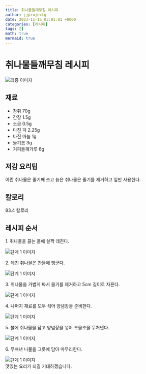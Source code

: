 ```yaml
---
title: 취나물들깨무침 레시피
author: jjprojectg
date: 2023-11-15 03:01:01 +0000
categories: [레시피]
tags: []
math: true
mermaid: true
---
```

<meta name="og:type" content="website"/>
<meta charset="UTF-8"/>
<div class="header">
  <h1>취나물들깨무침 레시피</h1>
</div>

<div class="container my-4">
  <div class="row">
    <div class="col-12 col-md-6">
      <div class="recipe-image">
        <img src="http://www.foodsafetykorea.go.kr/uploadimg/20141118/20141118102037_1416273637730.jpg" class="step-image" alt="최종 이미지"/>
      </div>
    </div>
    <div class="col-12 col-md-6">
      <div class="ingredients">
        <h2>재료</h2>
        <ul class="card">
          <li> 참취 70g </li>
          <li>  간장 1.5g </li>
          <li>  소금 0.5g </li>
          <li>  다진 파 2.25g </li>
          <li>  다진 마늘 1g </li>
          <li>  들기름 3g </li>
          <li>  거피들깨가루 6g </li>
</ul>
      </div>
    </div>
    <div class="col-12 col-md-6">
      <div class="ingredients">
        <h2>저감 요리팁</h2>
        <div class="card"> 
          <p>
            어린 취나물은 줄기째 쓰고 늙은 취나물은 줄기를 제거하고 잎만 사용한다.
          </p>
        </div>
      </div>
      <div class="ingredients">
        <h2>칼로리</h2>
        <div class="card"> 
          <p>
            83.4 칼로리
          </p>
        </div>
      </div>
    </div>
  </div>

  <h2 class="my-4">레시피 순서</h2>
  <div class="card recipe-card">
    <div class="card-body recipe-step">
      <p class="card-text step-description">1. 취나물을 끓는 물에 살짝 데친다.</p>
      <img src="http://www.foodsafetykorea.go.kr/uploadimg/cook/768-1.jpg" alt="단계 1 이미지" class="step-image"/>
    </div>
  </div>
  <div class="card recipe-card">
    <div class="card-body recipe-step">
      <p class="card-text step-description">2. 데친 취나물은 찬물에 헹군다.</p>
      <img src="http://www.foodsafetykorea.go.kr/uploadimg/cook/768-2.jpg" alt="단계 1 이미지" class="step-image"/>
    </div>
  </div>
  <div class="card recipe-card">
    <div class="card-body recipe-step">
      <p class="card-text step-description">3. 취나물을 가볍게 짜서 물기를 제거하고 5cm 길이로 자른다.</p>
      <img src="http://www.foodsafetykorea.go.kr/uploadimg/cook/768-3.jpg" alt="단계 1 이미지" class="step-image"/>
    </div>
  </div>
  <div class="card recipe-card">
    <div class="card-body recipe-step">
      <p class="card-text step-description">4. 나머지 재료를 모두 섞어 양념장을 준비한다.</p>
      <img src="http://www.foodsafetykorea.go.kr/uploadimg/cook/768-4.jpg" alt="단계 1 이미지" class="step-image"/>
    </div>
  </div>
  <div class="card recipe-card">
    <div class="card-body recipe-step">
      <p class="card-text step-description">5. 볼에 취나물을 담고 양념장을 넣어 조물조물 무쳐낸다.</p>
      <img src="http://www.foodsafetykorea.go.kr/uploadimg/cook/768-5.jpg" alt="단계 1 이미지" class="step-image"/>
    </div>
  </div>
  <div class="card recipe-card">
    <div class="card-body recipe-step">
      <p class="card-text step-description">6. 무쳐낸 나물을 그릇에 담아 마무리한다.</p>
      <img src="http://www.foodsafetykorea.go.kr/uploadimg/cook/768-6.jpg" alt="단계 1 이미지" class="step-image"/>
    </div>
  </div>

</div>
맛있는 요리가 되길 기대하겠습니다.
